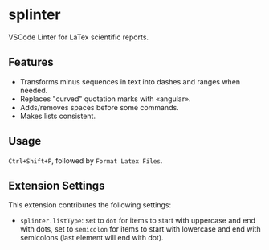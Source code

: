 # splinter

VSCode Linter for LaTex scientific reports.

## Features

- Transforms minus sequences in text into dashes and ranges when needed.
- Replaces "curved" quotation marks with «angular».
- Adds/removes spaces before some commands.
- Makes lists consistent.

## Usage

`Ctrl+Shift+P`, followed by `Format Latex Files`.

## Extension Settings

This extension contributes the following settings:

* `splinter.listType`: set to `dot` for items to start with uppercase and end with dots, set to `semicolon` for items to start with lowercase and end with semicolons (last element will end with dot).

